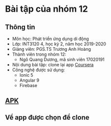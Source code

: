 # Bài tập của nhóm 12

## Thông tin

- Môn học: Phát triển ứng dụng di động
- Lớp: INT3120 4, học kỳ 2, năm học 2019-2020
- Giảng viên: PGS.TS Trương Anh Hoàng
- Thành viên trong nhóm 12:
  - Ngô Quang Dương, mã sinh viên 17020191
- Nội dung bài tập: clone lại app [Coursera](https://play.google.com/store/apps/details?id=org.coursera.android)
- Công nghệ được sử dụng:
  - Ionic 5
  - Angular 9
  - Firebase

## [APK](https://drive.google.com/drive/folders/1AX_1lUYzauxtKvVxrfSk49bSzdPABFtd) 

## Về app được chọn để clone
